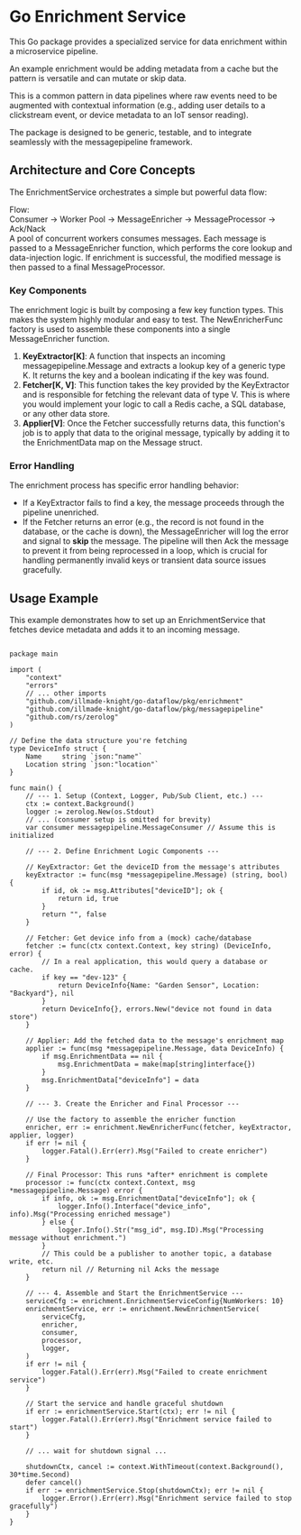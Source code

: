 # **Go Enrichment Service**

This Go package provides a specialized service for data enrichment within a microservice pipeline. 

An example enrichment would be adding metadata from a cache but the pattern is versatile and can mutate or skip data.

This is a common pattern in data pipelines where raw events need to be augmented with contextual information (e.g., adding user details to a clickstream event, or device metadata to an IoT sensor reading).

The package is designed to be generic, testable, and to integrate seamlessly with the messagepipeline framework.

## **Architecture and Core Concepts**

The EnrichmentService orchestrates a simple but powerful data flow:

Flow:  
Consumer \-\> Worker Pool \-\> MessageEnricher \-\> MessageProcessor \-\> Ack/Nack  
A pool of concurrent workers consumes messages. Each message is passed to a MessageEnricher function, which performs the core lookup and data-injection logic. If enrichment is successful, the modified message is then passed to a final MessageProcessor.

### **Key Components**

The enrichment logic is built by composing a few key function types. This makes the system highly modular and easy to test. The NewEnricherFunc factory is used to assemble these components into a single MessageEnricher function.

1. **KeyExtractor\[K\]**: A function that inspects an incoming messagepipeline.Message and extracts a lookup key of a generic type K. It returns the key and a boolean indicating if the key was found.
2. **Fetcher\[K, V\]**: This function takes the key provided by the KeyExtractor and is responsible for fetching the relevant data of type V. This is where you would implement your logic to call a Redis cache, a SQL database, or any other data store.
3. **Applier\[V\]**: Once the Fetcher successfully returns data, this function's job is to apply that data to the original message, typically by adding it to the EnrichmentData map on the Message struct.

### **Error Handling**

The enrichment process has specific error handling behavior:

* If a KeyExtractor fails to find a key, the message proceeds through the pipeline unenriched.
* If the Fetcher returns an error (e.g., the record is not found in the database, or the cache is down), the MessageEnricher will log the error and signal to **skip** the message. The pipeline will then Ack the message to prevent it from being reprocessed in a loop, which is crucial for handling permanently invalid keys or transient data source issues gracefully.

## **Usage Example**

This example demonstrates how to set up an EnrichmentService that fetches device metadata and adds it to an incoming message.

````

package main

import (  
    "context"  
    "errors"  
    // ... other imports  
    "github.com/illmade-knight/go-dataflow/pkg/enrichment"  
    "github.com/illmade-knight/go-dataflow/pkg/messagepipeline"  
    "github.com/rs/zerolog"  
)

// Define the data structure you're fetching  
type DeviceInfo struct {  
    Name     string `json:"name"`  
    Location string `json:"location"`  
}

func main() {  
    // --- 1. Setup (Context, Logger, Pub/Sub Client, etc.) ---  
    ctx := context.Background()  
    logger := zerolog.New(os.Stdout)  
    // ... (consumer setup is omitted for brevity)  
    var consumer messagepipeline.MessageConsumer // Assume this is initialized

    // --- 2. Define Enrichment Logic Components ---

    // KeyExtractor: Get the deviceID from the message's attributes  
    keyExtractor := func(msg *messagepipeline.Message) (string, bool) {  
        if id, ok := msg.Attributes["deviceID"]; ok {  
            return id, true  
        }  
        return "", false  
    }

    // Fetcher: Get device info from a (mock) cache/database  
    fetcher := func(ctx context.Context, key string) (DeviceInfo, error) {  
        // In a real application, this would query a database or cache.  
        if key == "dev-123" {  
            return DeviceInfo{Name: "Garden Sensor", Location: "Backyard"}, nil  
        }  
        return DeviceInfo{}, errors.New("device not found in data store")  
    }

    // Applier: Add the fetched data to the message's enrichment map  
    applier := func(msg *messagepipeline.Message, data DeviceInfo) {  
        if msg.EnrichmentData == nil {  
            msg.EnrichmentData = make(map[string]interface{})  
        }  
        msg.EnrichmentData["deviceInfo"] = data  
    }

    // --- 3. Create the Enricher and Final Processor ---

    // Use the factory to assemble the enricher function  
    enricher, err := enrichment.NewEnricherFunc(fetcher, keyExtractor, applier, logger)  
    if err != nil {  
        logger.Fatal().Err(err).Msg("Failed to create enricher")  
    }

    // Final Processor: This runs *after* enrichment is complete  
    processor := func(ctx context.Context, msg *messagepipeline.Message) error {  
        if info, ok := msg.EnrichmentData["deviceInfo"]; ok {  
            logger.Info().Interface("device_info", info).Msg("Processing enriched message")  
        } else {  
            logger.Info().Str("msg_id", msg.ID).Msg("Processing message without enrichment.")  
        }  
        // This could be a publisher to another topic, a database write, etc.  
        return nil // Returning nil Acks the message  
    }

    // --- 4. Assemble and Start the EnrichmentService ---  
    serviceCfg := enrichment.EnrichmentServiceConfig{NumWorkers: 10}  
    enrichmentService, err := enrichment.NewEnrichmentService(  
        serviceCfg,  
        enricher,  
        consumer,  
        processor,  
        logger,  
    )  
    if err != nil {  
        logger.Fatal().Err(err).Msg("Failed to create enrichment service")  
    }

    // Start the service and handle graceful shutdown  
    if err := enrichmentService.Start(ctx); err != nil {  
        logger.Fatal().Err(err).Msg("Enrichment service failed to start")  
    }  
      
    // ... wait for shutdown signal ...  
      
    shutdownCtx, cancel := context.WithTimeout(context.Background(), 30*time.Second)  
    defer cancel()  
    if err := enrichmentService.Stop(shutdownCtx); err != nil {  
        logger.Error().Err(err).Msg("Enrichment service failed to stop gracefully")  
    }  
}  

````